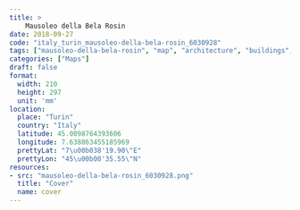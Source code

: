 ```yaml
---
title: > 
    Mausoleo della Bela Rosin
date: 2018-09-27
code: "italy_turin_mausoleo-della-bela-rosin_6030928"
tags: ["mausoleo-della-bela-rosin", "map", "architecture", "buildings", "Turin", "Italy"]
categories: ["Maps"]
draft: false
format:
  width: 210
  height: 297
  unit: 'mm'
location:
  place: "Turin"
  country: "Italy"
  latitude: 45.0098764393606
  longitude: 7.638863455185969
  prettyLat: "7\u00b038'19.90\"E"
  prettyLon: "45\u00b00'35.55\"N"
resources:
- src: "mausoleo-della-bela-rosin_6030928.png"
  title: "Cover"
  name: cover
---
```

